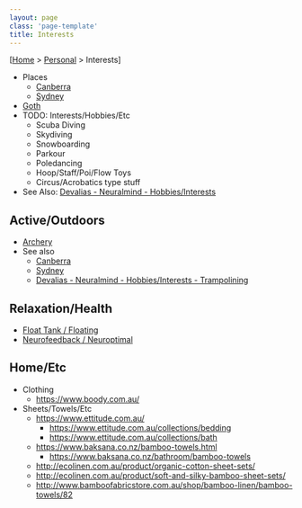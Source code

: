 ```yaml
---
layout: page
class: 'page-template'
title: Interests
---
```


[[Home](/) > [Personal](/personal/) > Interests]

* Places
  * [Canberra](/personal/interests/canberra)
  * [Sydney](/personal/interests/sydney)
* [Goth](/personal/interests/goth/)
* TODO: Interests/Hobbies/Etc
  * Scuba Diving
  * Skydiving
  * Snowboarding
  * Parkour
  * Poledancing
  * Hoop/Staff/Poi/Flow Toys
  * Circus/Acrobatics type stuff
* See Also: [Devalias - Neuralmind - Hobbies/Interests](https://alias1.github.io/devalias-neuralmind/#!hobbies-interests/hobbies-interests.md)

## Active/Outdoors

* [Archery](archery/)
* See also
  * [Canberra](/personal/interests/canberra)
  * [Sydney](/personal/interests/Sydney)
  * [Devalias - Neuralmind - Hobbies/Interests - Trampolining](https://alias1.github.io/devalias-neuralmind/#!hobbies-interests/hobbies-interests.md#Trampolining)

## Relaxation/Health

* [Float Tank / Floating](/personal/interests/floating/)
* [Neurofeedback / Neuroptimal](/personal/interests/neurofeedback/)

## Home/Etc

* Clothing
  * https://www.boody.com.au/
* Sheets/Towels/Etc
  * https://www.ettitude.com.au/
    * https://www.ettitude.com.au/collections/bedding
    * https://www.ettitude.com.au/collections/bath
  * https://www.baksana.co.nz/bamboo-towels.html
    * https://www.baksana.co.nz/bathroom/bamboo-towels
  * http://ecolinen.com.au/product/organic-cotton-sheet-sets/
  * http://ecolinen.com.au/product/soft-and-silky-bamboo-sheet-sets/
  * http://www.bamboofabricstore.com.au/shop/bamboo-linen/bamboo-towels/82
